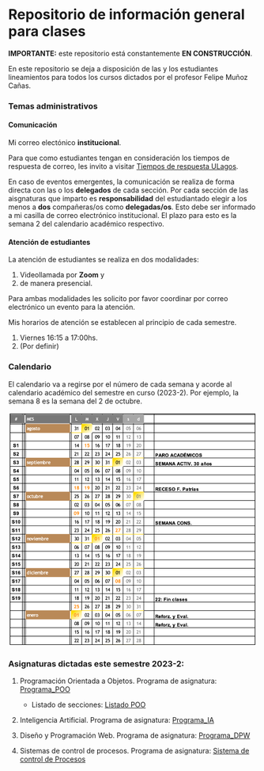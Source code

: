 
# Repositorio de información general para clases

**IMPORTANTE:** este repositorio está constantemente **EN CONSTRUCCIÓN**.

En este repositorio se deja a disposición de las y los estudiantes lineamientos para todos los cursos dictados por el profesor Felipe Muñoz Cañas.

### Temas administrativos

#### Comunicación

Mi correo electónico **institucional**. 

Para que como estudiantes tengan en consideración los tiempos de respuesta de correo, les invito a visitar [Tiempos de respuesta ULagos](https://felipe.micro.blog/emailulagos/).


En caso de eventos emergentes, la comunicación se realiza de forma directa con las o los **delegados** de cada sección. Por cada sección de las aisgnaturas que imparto es **responsabilidad** del estudiantado elegir a los menos a **dos** compañeras/os como **delegadas/os**. Esto debe ser informado a mi casilla de correo electrónico institucional. El plazo para esto es la semana 2 del calendario académico respectivo.

#### Atención de estudiantes

La atención de estudiantes se realiza en dos modalidades:

1. Videollamada por **Zoom** y
2. de manera presencial.

Para ambas modalidades les solicito por favor coordinar por correo electrónico un evento para la atención. 

Mis horarios de atención se establecen al principio de cada semestre.

1. Viernes 16:15 a 17:00hs.
2. (Por definir)

### Calendario

El calendario va a regirse por el número de cada semana y acorde al calendario académico del semestre en curso (2023-2). Por ejemplo, la semana 8 es la semana del 2 de octubre.

![calendario 2023-2](imagenes/calendario_2023-2.png)

### Asignaturas dictadas este semestre 2023-2:

1. Programación Orientada a Objetos. Programa de asignatura: [Programa_POO](programas/poo.pdf)

    - Listado de secciones: [Listado POO](https://docs.google.com/spreadsheets/d/1VdTnpJh6GHsPu6KuppvAg3nYIRdiEebP/edit?usp=sharing&ouid=117143604802158233805&rtpof=true&sd=true)
    
2. Inteligencia Artificial. Programa de asignatura: [Programa_IA](programas/ia.pdf)
3. Diseño y Programación Web. Programa de asignatura: [Programa_DPW](programas/dpw.pdf)

4. Sistemas de control de procesos. Programa de asignatura: [Sistema de control de Procesos](programas/scp.pdf)
